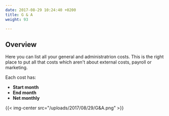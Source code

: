 ```yaml
---
date: 2017-08-29 10:24:40 +0200
title: G & A
weight: 93

---
```

## Overview

Here you can list all your general and administratrion costs. This is the right place to put all that costs which aren't about external costs, payroll or marketing.

Each cost has:

* **Start month**
* **End month**
* **Net monthly**

{{< img-center src="/uploads/2017/08/29/G&A.png" >}}